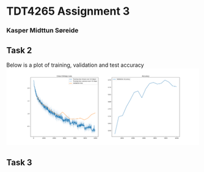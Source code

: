 # TDT4265 Assignment 3
### Kasper Midttun Søreide

## Task 2
Below is a plot of training, validation and test accuracy
![task2b](./plots/task2_plot.png)

## Task 3
